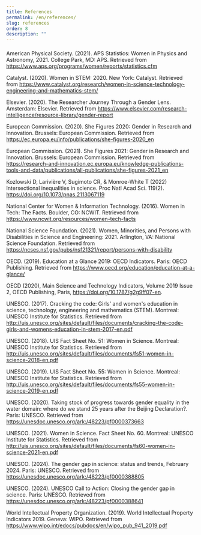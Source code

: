 ```yaml
---
title: References
permalink: /en/references/
slug: references
order: 8
description: ""
---
```


####
American Physical Society. (2021). APS Statistics: Women in Physics and Astronomy, 2021. College Park, MD: APS. Retrieved from https://www.aps.org/programs/women/reports/statistics.cfm

Catalyst. (2020). Women in STEM: 2020. New York: Catalyst. Retrieved from https://www.catalyst.org/research/women-in-science-technology-engineering-and-mathematics-stem/

Elsevier. (2020). The Researcher Journey Through a Gender Lens. Amsterdam: Elsevier. Retrieved from https://www.elsevier.com/research-intelligence/resource-library/gender-report

European Commission. (2020). She Figures 2020: Gender in Research and Innovation. Brussels: European Commission. Retrieved from https://ec.europa.eu/info/publications/she-figures-2020_en

European Commission. (2021). She Figures 2021: Gender in Research and Innovation. Brussels: European Commission. Retrieved from https://research-and-innovation.ec.europa.eu/knowledge-publications-tools-and-data/publications/all-publications/she-figures-2021_en

Kozlowski D, Larivière V, Sugimoto CR, & Monroe-White T (2022) Intersectional inequalities in science. Proc Natl Acad Sci. 119(2). https://doi.org/10.1073/pnas.2113067119

National Center for Women & Information Technology. (2016). Women in Tech: The Facts. Boulder, CO: NCWIT. Retrieved from https://www.ncwit.org/resources/women-tech-facts

National Science Foundation. (2021). Women, Minorities, and Persons with Disabilities in Science and Engineering: 2021. Arlington, VA: National Science Foundation. Retrieved from https://ncses.nsf.gov/pubs/nsf21321/report/persons-with-disability

OECD. (2019). Education at a Glance 2019: OECD Indicators. Paris: OECD Publishing. Retrieved from https://www.oecd.org/education/education-at-a-glance/

OECD (2020), Main Science and Technology Indicators, Volume 2019 Issue 2, OECD Publishing, Paris, https://doi.org/10.1787/g2g9ff07-en.

UNESCO. (2017). Cracking the code: Girls' and women's education in science, technology, engineering and mathematics (STEM). Montreal: UNESCO Institute for Statistics. Retrieved from http://uis.unesco.org/sites/default/files/documents/cracking-the-code-girls-and-womens-education-in-stem-2017-en.pdf 

UNESCO. (2018). UIS Fact Sheet No. 51: Women in Science. Montreal: UNESCO Institute for Statistics. Retrieved from http://uis.unesco.org/sites/default/files/documents/fs51-women-in-science-2018-en.pdf

UNESCO. (2019). UIS Fact Sheet No. 55: Women in Science. Montreal: UNESCO Institute for Statistics. Retrieved from http://uis.unesco.org/sites/default/files/documents/fs55-women-in-science-2019-en.pdf

UNESCO. (2020). Taking stock of progress towards gender equality in the water domain: where do we stand 25 years after the Beijing Declaration?. Paris: UNESCO. Retrieved from https://unesdoc.unesco.org/ark:/48223/pf0000373663

UNESCO. (2021). Women in Science. Fact Sheet No. 60. Montreal: UNESCO Institute for Statistics. Retrieved from http://uis.unesco.org/sites/default/files/documents/fs60-women-in-science-2021-en.pdf

UNESCO. (2024). The gender gap in science: status and trends, February 2024. Paris: UNESCO. Retrieved from https://unesdoc.unesco.org/ark:/48223/pf0000388805

UNESCO. (2024). UNESCO Call to Action: Closing the gender gap in science. Paris: UNESCO. Retrieved from https://unesdoc.unesco.org/ark:/48223/pf0000388641

World Intellectual Property Organization. (2019). World Intellectual Property Indicators 2019. Geneva: WIPO. Retrieved from https://www.wipo.int/edocs/pubdocs/en/wipo_pub_941_2019.pdf
